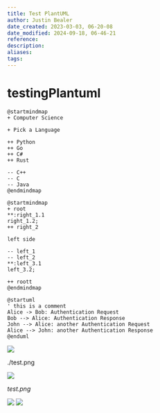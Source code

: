 ```yaml
---
title: Test PlantUML
author: Justin Bealer
date_created: 2023-03-03, 06-20-08
date_modified: 2024-09-18, 06-46-21
reference: 
description: 
aliases: 
tags: 
---
```

# testingPlantuml

``` plantuml
@startmindmap
+ Computer Science

+ Pick a Language

++ Python
++ Go
++ C#
++ Rust

-- C++
-- C
-- Java
@endmindmap
```

``` plantuml
@startmindmap
+ root
**:right_1.1
right_1.2;
++ right_2

left side

-- left_1
-- left_2
**:left_3.1
left_3.2;

++ roott
@endmindmap
```

``` plantuml
@startuml
' this is a comment
Alice -> Bob: Authentication Request
Bob --> Alice: Authentication Response
John --> Alice: another Authentication Request
Alice --> John: another Authentication Response
@enduml
```

![](file:///tmp/babel-KhZtLB/plantuml-ICaVOY.png)

./test.png

![](./test.png)

<span class="spurious-link" target="test.png">*test.png*</span>

![](img:./test.png) ![](img:test.png)
